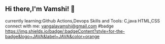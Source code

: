 ## Hi there,I'm Vamshi! 👋
currently learning:Github Actions,Devops
Skills and Tools:
C,java
HTML,CSS
connect with me:
vangalavamshi@gmail.com
#badge
https://img.shields.io/badge/:badgeContent?style=for-the-badge&logo=JAVA&label=JAVA&color=orange
